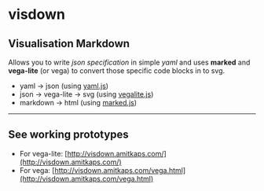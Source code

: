 # visdown
## Visualisation Markdown

Allows you to write *json specification* in simple *yaml* and uses **marked** and **vega-lite** (or vega) to convert those specific code blocks in to svg.

- yaml -> json (using [yaml.js](https://github.com/jeremyfa/yaml.js))
- json -> vega-lite -> svg (using [vegalite.js](https://vega.github.io/vega-lite/))
- markdown -> html (using [marked.js](https://github.com/chjj/marked))

---

## See working prototypes
- For vega-lite: [http://visdown.amitkaps.com/](http://visdown.amitkaps.com/)
- For vega: [http://visdown.amitkaps.com/vega.html](http://visdown.amitkaps.com/vega.html)

